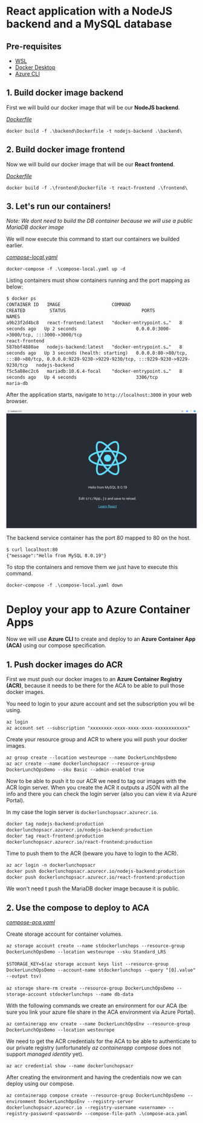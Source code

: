 # React application with a NodeJS backend and a MySQL database

## Pre-requisites

- [WSL](https://learn.microsoft.com/en-us/windows/wsl/install)
- [Docker Desktop](https://docs.docker.com/desktop/setup/install/windows-install/)
- [Azure CLI](https://learn.microsoft.com/en-us/cli/azure/install-azure-cli-windows?view=azure-cli-latest&pivots=msi-powershell)

## 1. Build docker image backend
First we will build our docker image that will be our **NodeJS backend**.

[_Dockerfile_](.\backend\Dockerfile)

```
docker build -f .\backend\Dockerfile -t nodejs-backend .\backend\
```

## 2. Build docker image frontend
Now we will build our docker image that will be our **React frontend**.

[_Dockerfile_](.\frontend\Dockerfile)

```
docker build -f .\frontend\Dockerfile -t react-frontend .\frontend\
```

## 3. Let's run our containers!
*Note: We dont need to build the DB container because we will use a public MariaDB docker image*

We will now execute this command to start our containers we builded earlier.

[_compose-local.yaml_](compose-local.yaml)

```
docker-compose -f .\compose-local.yaml up -d
```

Listing containers must show containers running and the port mapping as below:
```
$ docker ps
CONTAINER ID   IMAGE                   COMMAND                  CREATED         STATUS                            PORTS                                                                                              NAMES
a9b23f2d4bc8   react-frontend:latest   "docker-entrypoint.s…"   8 seconds ago   Up 2 seconds                      0.0.0.0:3000->3000/tcp, :::3000->3000/tcp                                                          react-frontend      
587bbf4880ae   nodejs-backend:latest   "docker-entrypoint.s…"   8 seconds ago   Up 3 seconds (health: starting)   0.0.0.0:80->80/tcp, :::80->80/tcp, 0.0.0.0:9229-9230->9229-9230/tcp, :::9229-9230->9229-9230/tcp   nodejs-backend      
f5c5a88ec2c6   mariadb:10.6.4-focal    "docker-entrypoint.s…"   8 seconds ago   Up 4 seconds                      3306/tcp                                                                                           maria-db
```

After the application starts, navigate to `http://localhost:3000` in your web browser.

![page](./images/output.png)


The backend service container has the port 80 mapped to 80 on the host.
```
$ curl localhost:80
{"message":"Hello from MySQL 8.0.19"}
```

To stop the containers and remove them we just have to execute this command.

```
docker-compose -f .\compose-local.yaml down
```

# Deploy your app to Azure Container Apps

Now we will use **Azure CLI** to create and deploy to an **Azure Container App (ACA)** using our compose specification.

## 1. Push docker images do ACR

First we must push our docker images to an **Azure Container Registry (ACR)**, because it needs to be there for the ACA to be able to pull those docker images.

You need to login to your azure account and set the subscription you wil be using.

```
az login
az account set --subscription "xxxxxxxx-xxxx-xxxx-xxxx-xxxxxxxxxxxx"
```

Create your resource group and ACR to where you will push your docker images.

```
az group create --location westeurope --name DockerLunchOpsDemo
az acr create --name dockerlunchopsacr --resource-group DockerLunchOpsDemo --sku Basic --admin-enabled true
```

Now to be able to push it to our ACR we need to tag our images with the ACR login server. When you create the ACR it outputs a JSON with all the info and there you can check the login server (also you can view it via Azure Portal).

In my case the login server is `dockerlunchopsacr.azurecr.io`.

```
docker tag nodejs-backend:production dockerlunchopsacr.azurecr.io/nodejs-backend:production
docker tag react-frontend:production dockerlunchopsacr.azurecr.io/react-frontend:production
```

Time to push them to the ACR (beware you have to login to the ACR).

```
az acr login -n dockerlunchopsacr
docker push dockerlunchopsacr.azurecr.io/nodejs-backend:production
docker push dockerlunchopsacr.azurecr.io/react-frontend:production
```

We won't need t push the MariaDB docker image because it is public.

## 2. Use the compose to deploy to ACA

[_compose-aca.yaml_](compose-aca.yaml)


Create storage account for container volumes.

```
az storage account create --name stdockerlunchops --resource-group DockerLunchOpsDemo --location westeurope --sku Standard_LRS

$STORAGE_KEY=$(az storage account keys list --resource-group DockerLunchOpsDemo --account-name stdockerlunchops --query "[0].value" --output tsv)

az storage share-rm create --resource-group DockerLunchOpsDemo --storage-account stdockerlunchops --name db-data
```

With the following commands we create an environment for our ACA (be sure you link your azure file share in the ACA environment via Azure Portal).

```
az containerapp env create --name DockerLunchOpsEnv --resource-group DockerLunchOpsDemo --location westeurope
```

We need to get the ACR credentials for the ACA to be able to authenticate to our private registry (unfortunately *az containerapp compose* does not support *managed identity* yet).

```
az acr credential show --name dockerlunchopsacr
```

After creating the environment and having the credentials now we can deploy using our compose.

```
az containerapp compose create --resource-group DockerLunchOpsDemo --environment DockerLunchOpsEnv --registry-server dockerlunchopsacr.azurecr.io --registry-username <username> --registry-password <password> --compose-file-path .\compose-aca.yaml
```